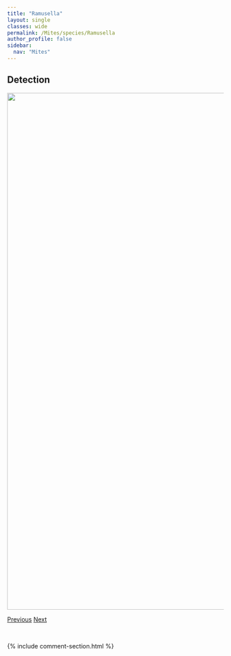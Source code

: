 ```yaml
---
title: "Ramusella"
layout: single
classes: wide
permalink: /Mites/species/Ramusella
author_profile: false
sidebar:
  nav: "Mites"
---
```


<h2>Detection</h2>

<a href="https://drive.google.com/uc?export=view&id=1o3v7Ow9GA-b9ijbZi0fwLvFYV4fv9zJB">
<img src="https://drive.google.com/uc?export=view&id=1o3v7Ow9GA-b9ijbZi0fwLvFYV4fv9zJB" height = "1200" width = "800">
</a>


<a href="/DevelopmentWebsite/Mites/species/QuatrobelbaMontana" class="pagination--pager" title="Quatrobelba montana">Previous</a> <a href="/DevelopmentWebsite/Mites/species/RhysotritiaArdua" class="pagination--pager" title="Rhysotritia ardua">Next</a>

<p>&nbsp;</p>

{% include comment-section.html %}
